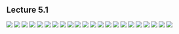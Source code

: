 ## Lecture 5.1

![](https://github.com/csn3rd/ENGR19Spring2020/blob/master/5.1.01%20Issues%20with%20Consequentialism%201.png)
![](https://github.com/csn3rd/ENGR19Spring2020/blob/master/5.1.02%20Issues%20with%20Consequentialism%202.png)
![](https://github.com/csn3rd/ENGR19Spring2020/blob/master/5.1.03%20Problems%20with%20Simple%20Deontologies%201.png)
![](https://github.com/csn3rd/ENGR19Spring2020/blob/master/5.1.04%20Problems%20with%20Simple%20Deontologies%202.png)
![](https://github.com/csn3rd/ENGR19Spring2020/blob/master/5.1.05%20Three%20Overlapping%20Ethical%20Questions.png)
![](https://github.com/csn3rd/ENGR19Spring2020/blob/master/5.1.06%20Ethical%20Standards%20Comparison%201.png)
![](https://github.com/csn3rd/ENGR19Spring2020/blob/master/5.1.07%20Deontology%20vs%20Utilitarianism.png)
![](https://github.com/csn3rd/ENGR19Spring2020/blob/master/5.1.08%20Along%20the%20Right%20vs.%20Good%20Spectrum%201.png)
![](https://github.com/csn3rd/ENGR19Spring2020/blob/master/5.1.09%20Forms%20of%20Discourse.png)
![](https://github.com/csn3rd/ENGR19Spring2020/blob/master/5.1.10%20Dialectics%20and%20Synthesis.png)
![](https://github.com/csn3rd/ENGR19Spring2020/blob/master/5.1.11%20John%20Stuart%20Mill's%20Utilitarianism.png)
![](https://github.com/csn3rd/ENGR19Spring2020/blob/master/5.1.12%20Act%20vs%20Rule%20Utilitarianism.png)
![](https://github.com/csn3rd/ENGR19Spring2020/blob/master/5.1.13%20Synthesis%20Rule%20Utilitarianism.png)
![](https://github.com/csn3rd/ENGR19Spring2020/blob/master/5.1.14%20Issues%20in%20the%20Beta%20Test%20of%20Utilitarianism.png)
![](https://github.com/csn3rd/ENGR19Spring2020/blob/master/5.1.15%20Pragmatism.png)
![](https://github.com/csn3rd/ENGR19Spring2020/blob/master/5.1.16%20William%20David%20Ross.png)
![](https://github.com/csn3rd/ENGR19Spring2020/blob/master/5.1.17%20Synthesis%20Facie%20Deontology.png)
![](https://github.com/csn3rd/ENGR19Spring2020/blob/master/5.1.18%20Problems%20with%20Simple%20Deontologies%203.png)
![](https://github.com/csn3rd/ENGR19Spring2020/blob/master/5.1.19%20The%20Right%20and%20the%20Good%201.png)
![](https://github.com/csn3rd/ENGR19Spring2020/blob/master/5.1.20%20The%20Right%20and%20the%20Good%202.png)
![](https://github.com/csn3rd/ENGR19Spring2020/blob/master/5.1.21%20Ethical%20Standards%20Comparison%202.png)
![](https://github.com/csn3rd/ENGR19Spring2020/blob/master/5.1.22%20Along%20the%20Right%20vs%20Good%20Spectrum%202.png)
